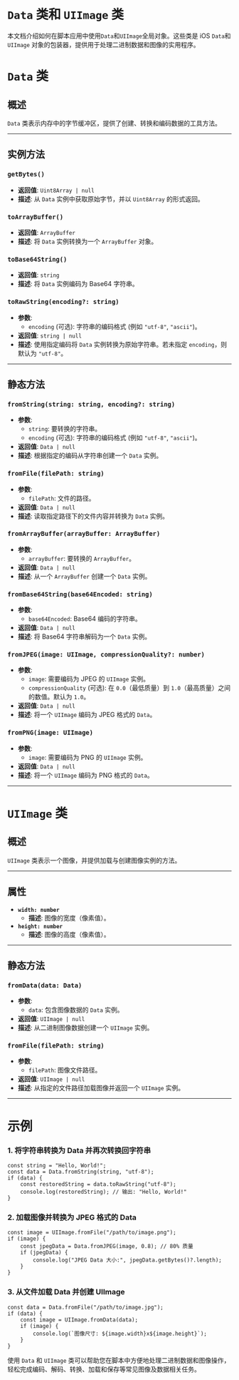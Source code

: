 # `Data` 类和 `UIImage` 类

本文档介绍如何在脚本应用中使用`Data`和`UIImage`全局对象。这些类是 iOS `Data`和 `UIImage` 对象的包装器，提供用于处理二进制数据和图像的实用程序。

# `Data` 类

## 概述

`Data` 类表示内存中的字节缓冲区，提供了创建、转换和编码数据的工具方法。

---

## 实例方法

### **`getBytes()`**

-   **返回值**: `Uint8Array | null`
-   **描述**: 从 `Data` 实例中获取原始字节，并以 `Uint8Array` 的形式返回。

### **`toArrayBuffer()`**

-   **返回值**: `ArrayBuffer`
-   **描述**: 将 `Data` 实例转换为一个 `ArrayBuffer` 对象。

### **`toBase64String()`**

-   **返回值**: `string`
-   **描述**: 将 `Data` 实例编码为 Base64 字符串。

### **`toRawString(encoding?: string)`**

-   **参数**:
    -   `encoding` (可选): 字符串的编码格式 (例如 `"utf-8"`, `"ascii"`)。
-   **返回值**: `string | null`
-   **描述**: 使用指定编码将 `Data` 实例转换为原始字符串。若未指定 `encoding`，则默认为 `"utf-8"`。

---

## 静态方法

### **`fromString(string: string, encoding?: string)`**

-   **参数**:
    -   `string`: 要转换的字符串。
    -   `encoding` (可选): 字符串的编码格式 (例如 `"utf-8"`, `"ascii"`)。
-   **返回值**: `Data | null`
-   **描述**: 根据指定的编码从字符串创建一个 `Data` 实例。

### **`fromFile(filePath: string)`**

-   **参数**:
    -   `filePath`: 文件的路径。
-   **返回值**: `Data | null`
-   **描述**: 读取指定路径下的文件内容并转换为 `Data` 实例。

### **`fromArrayBuffer(arrayBuffer: ArrayBuffer)`**

-   **参数**:
    -   `arrayBuffer`: 要转换的 `ArrayBuffer`。
-   **返回值**: `Data | null`
-   **描述**: 从一个 `ArrayBuffer` 创建一个 `Data` 实例。

### **`fromBase64String(base64Encoded: string)`**

-   **参数**:
    -   `base64Encoded`: Base64 编码的字符串。
-   **返回值**: `Data | null`
-   **描述**: 将 Base64 字符串解码为一个 `Data` 实例。

### **`fromJPEG(image: UIImage, compressionQuality?: number)`**

-   **参数**:
    -   `image`: 需要编码为 JPEG 的 `UIImage` 实例。
    -   `compressionQuality` (可选): 在 `0.0`（最低质量）到 `1.0`（最高质量）之间的数值。默认为 `1.0`。
-   **返回值**: `Data | null`
-   **描述**: 将一个 `UIImage` 编码为 JPEG 格式的 `Data`。

### **`fromPNG(image: UIImage)`**

-   **参数**:
    -   `image`: 需要编码为 PNG 的 `UIImage` 实例。
-   **返回值**: `Data | null`
-   **描述**: 将一个 `UIImage` 编码为 PNG 格式的 `Data`。

---

# `UIImage` 类

## 概述

`UIImage` 类表示一个图像，并提供加载与创建图像实例的方法。

---

## 属性

-   **`width: number`**
    -   **描述**: 图像的宽度（像素值）。
-   **`height: number`**
    -   **描述**: 图像的高度（像素值）。

---

## 静态方法

### **`fromData(data: Data)`**

-   **参数**:
    -   `data`: 包含图像数据的 `Data` 实例。
-   **返回值**: `UIImage | null`
-   **描述**: 从二进制图像数据创建一个 `UIImage` 实例。

### **`fromFile(filePath: string)`**

-   **参数**:
    -   `filePath`: 图像文件路径。
-   **返回值**: `UIImage | null`
-   **描述**: 从指定的文件路径加载图像并返回一个 `UIImage` 实例。

---

# 示例

### 1. 将字符串转换为 Data 并再次转换回字符串

```tsx
const string = "Hello, World!";
const data = Data.fromString(string, "utf-8");
if (data) {
    const restoredString = data.toRawString("utf-8");
    console.log(restoredString); // 输出: "Hello, World!"
}
```

### 2. 加载图像并转换为 JPEG 格式的 Data

```tsx
const image = UIImage.fromFile("/path/to/image.png");
if (image) {
    const jpegData = Data.fromJPEG(image, 0.8); // 80% 质量
    if (jpegData) {
        console.log("JPEG Data 大小:", jpegData.getBytes()?.length);
    }
}
```

### 3. 从文件加载 Data 并创建 UIImage

```tsx
const data = Data.fromFile("/path/to/image.jpg");
if (data) {
    const image = UIImage.fromData(data);
    if (image) {
        console.log(`图像尺寸: ${image.width}x${image.height}`);
    }
}
```

使用 `Data` 和 `UIImage` 类可以帮助您在脚本中方便地处理二进制数据和图像操作，轻松完成编码、解码、转换、加载和保存等常见图像及数据相关任务。
